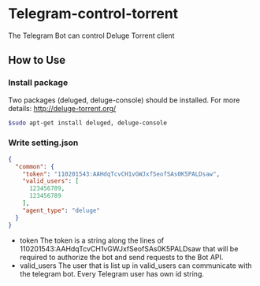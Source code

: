 # Telegram-control-torrent
The Telegram Bot can control Deluge Torrent client

## How to Use
### Install package
Two packages (deluged, deluge-console) should be installed.
For more details: http://deluge-torrent.org/
```bash
$sudo apt-get install deluged, deluge-console
```
### Write setting.json

```json
{
  "common": {
    "token": "110201543:AAHdqTcvCH1vGWJxfSeofSAs0K5PALDsaw",
    "valid_users": [
      123456789,
      123456789
    ],
    "agent_type": "deluge"
  }
}
```
* token
The token is a string along the lines of 110201543:AAHdqTcvCH1vGWJxfSeofSAs0K5PALDsaw that will be required to authorize the bot and send requests to the Bot API.
* valid_users
The user that is list up in valid_users can communicate with the telegram bot.
Every Telegram user has own id string.
